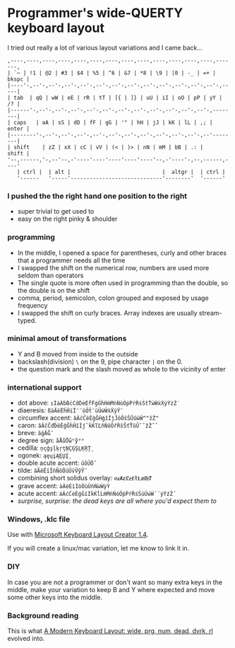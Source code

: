 # Programmer's wide-QUERTY keyboard layout

I tried out really a lot of various layout variations and I came back...

```
,----,----,----,----,----,----,----,----,----,----,----,----,----,-------,
| `~ | !1 | @2 | #3 | $4 | %5 | ^6 | &7 | *8 | \9 | |0 | -_ | =+ | bkspc |
|----'-,--'-,--'-,--'-,--'-,--'-,--'-,--'-,--'-,--'-,--'-,--'-,--'-,-----|
| tab  | qQ | wW | eE | rR | tT | [{ | ]} | uU | iI | oO | pP | yY |  /? |
|------'-,--'-,--'-,--'-,--'-,--'-,--'-,--'-,--'-,--'-,--'-,--'-,--------|
| caps   | aA | sS | dD | fF | gG | '" | hH | jJ | kK | lL | ,; |  enter |
|--------'-,--'-,--'-,--'-,--'-,--'-,--'-,--'-,--'-,--'-,--'-,--'--------|
| shift    | zZ | xX | cC | vV | (< | )> | nN | mM | bB | .: |     shift |
'--,------,'-,--'--,-'----'----'----'----'----'--,-'----'-,--,------,----'
   | ctrl |  | alt |                             |  altgr |  | ctrl |
   '------   '-----'-----------------------------'--------'  '------'
```

### I pushed the the right hand one position to the right

- super trivial to get used to
- easy on the right pinky & shoulder

### programming

- In the middle, I opened a space for parentheses, curly and other braces that a programmer needs all the time
- I swapped the shift on the numerical row, numbers are used more seldom than operators
- The single quote is more often used in programming than the double, so the double is on the shift
- comma, period, semicolon, colon grouped and exposed by usage frequency
- I swapped the shift on curly braces. Array indexes are usually stream-typed.

### minimal amout of transformations

- Y and B moved from inside to the outside
- backslash(division) `\` on the 9, pipe character `|` on the 0.
- the question mark and the slash moved as whole to the vicinity of enter

### international support

- dot above: `ıİȧȦḃḂċĊḋḊėĖḟḞġĠḣḢṁṀṅṄȯȮṗṖṙṘṡṠṫṪẇẆẋẊẏẎżŻ˙`
- diaeresis: `ßäÄëËḧḦïÏ¨¨öÖẗ¨üÜẅẄẍẌÿŸ¨`
- circumflex accent: `âÂĉĈêÊĝĜĤģîÎĵĴôÔŝŜÛûŵŴ^^ẑẐ^`
- caron: `ǎǍčČďĎěĚǧǦȟȞǐǏǰˇǩǨľĽňŇǒǑřŘšŠťŤǔǓˇˇžŽˇˇ`
- breve: `ăğĂĞ˘`
- degree sign: `åÅůŮẘ°ẙ°°`
- cedilla: `ņçģşļķŗţŅÇĢŞĻĶŖŢ¸`
- ogonek: `ąęųįĄĘŲĮ˛`
- double acute accent: `űőŰŐ˝`
- tilde: `ãÃẽẼĩĨñÑõÕũŨṽṼỹỸ˘`
- combining short solidus overlay: `∅ⱥȺȼȻɇɆłŁøØⱦȾ`
- grave accent: `àÀèÈìÌòÒùÙǹǸẁẀỳỲ`
- acute accent: `áÁćĆéÉǵǴíÍḱḰĺĹḿḾńŃóÓṕṔŕŔśŚúÚẃẂ´´ýÝźŹ´`
- *surprise, surprise: the dead keys are all where you'd expect them to*

### Windows, .klc file

Use with [Microsoft Keyboard Layout Creator 1.4](https://www.microsoft.com/en-us/download/details.aspx?id=22339).

If you will create a linux/mac variation, let me know to link it in.

### DIY

In case you are not a programmer or don't want so many extra keys in the middle, make your variation to keep B and Y where expected and move some other keys into the middle.

### Background reading

This is what [A Modern Keyboard Layout: wide, prg, num, dead, dvrk, rl](https://informatik-handwerk.de/greyLiterature/whitepaper/dvorak/unreleasedDraft.html) evolved into.
